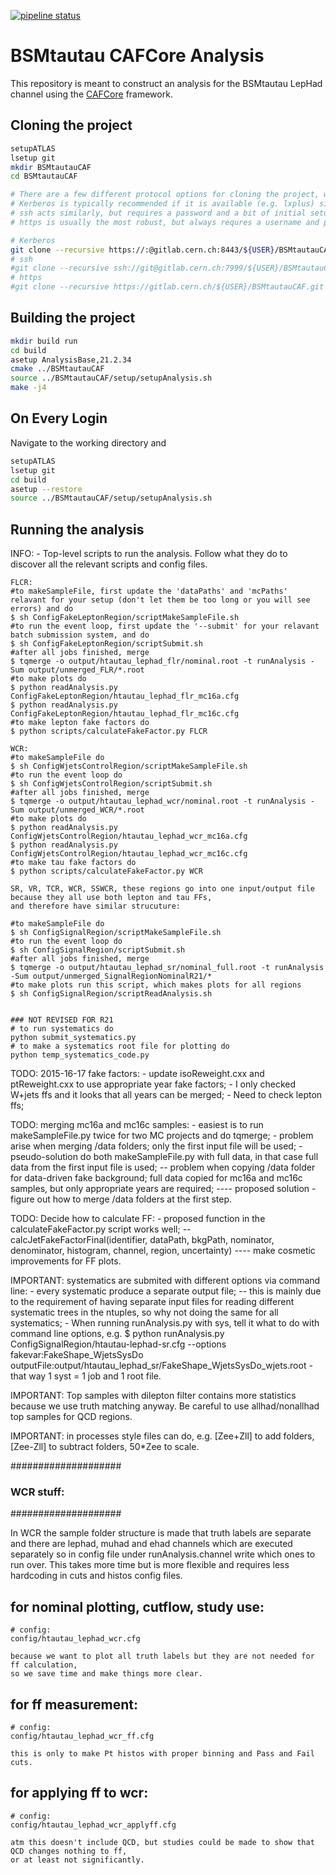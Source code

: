 [![pipeline status](https://gitlab.cern.ch/atlasHBSM/atlas-phys-higgs-mssm-htautau-btag/BSMtautauCAF/badges/master/pipeline.svg)](https://gitlab.cern.ch/atlasHBSM/atlas-phys-higgs-mssm-htautau-btag/BSMtautauCAF/commits/master)

BSMtautau CAFCore Analysis
=========================

This repository is meant to construct an analysis for the BSMtautau LepHad channel using the [CAFCore](https://gitlab.cern.ch/atlas-caf/CAFCore) framework.

Cloning the project
--------------------

```bash
setupATLAS
lsetup git
mkdir BSMtautauCAF
cd BSMtautauCAF

# There are a few different protocol options for cloning the project, which are all provided at the top of the main page of the repository.
# Kerberos is typically recommended if it is available (e.g. lxplus) since it does not require a username or password when interacting with remote repositories.
# ssh acts similarly, but requires a password and a bit of initial setup
# https is usually the most robust, but always requres a username and password

# Kerberos
git clone --recursive https://:@gitlab.cern.ch:8443/${USER}/BSMtautauCAF.git
# ssh
#git clone --recursive ssh://git@gitlab.cern.ch:7999/${USER}/BSMtautauCAF.git
# https
#git clone --recursive https://gitlab.cern.ch/${USER}/BSMtautauCAF.git
```

Building the project
---------------------

```bash
mkdir build run
cd build
asetup AnalysisBase,21.2.34
cmake ../BSMtautauCAF
source ../BSMtautauCAF/setup/setupAnalysis.sh
make -j4
```

On Every Login
--------------

Navigate to the working directory and

```bash
setupATLAS
lsetup git
cd build
asetup --restore
source ../BSMtautauCAF/setup/setupAnalysis.sh
```

Running the analysis
--------------------

INFO:
    -   Top-level scripts to run the analysis.
        Follow what they do to discover all the relevant scripts and config files.

    FLCR:
    #to makeSampleFile, first update the 'dataPaths' and 'mcPaths' relavant for your setup (don't let them be too long or you will see errors) and do
    $ sh ConfigFakeLeptonRegion/scriptMakeSampleFile.sh
    #to run the event loop, first update the '--submit' for your relavant batch submission system, and do
    $ sh ConfigFakeLeptonRegion/scriptSubmit.sh
    #after all jobs finished, merge
    $ tqmerge -o output/htautau_lephad_flr/nominal.root -t runAnalysis -Sum output/unmerged_FLR/*.root
    #to make plots do
    $ python readAnalysis.py ConfigFakeLeptonRegion/htautau_lephad_flr_mc16a.cfg
    $ python readAnalysis.py ConfigFakeLeptonRegion/htautau_lephad_flr_mc16c.cfg
    #to make lepton fake factors do
    $ python scripts/calculateFakeFactor.py FLCR

    WCR:
    #to makeSampleFile do
    $ sh ConfigWjetsControlRegion/scriptMakeSampleFile.sh
    #to run the event loop do
    $ sh ConfigWjetsControlRegion/scriptSubmit.sh
    #after all jobs finished, merge
    $ tqmerge -o output/htautau_lephad_wcr/nominal.root -t runAnalysis -Sum output/unmerged_WCR/*.root
    #to make plots do
    $ python readAnalysis.py ConfigWjetsControlRegion/htautau_lephad_wcr_mc16a.cfg
    $ python readAnalysis.py ConfigWjetsControlRegion/htautau_lephad_wcr_mc16c.cfg
    #to make tau fake factors do
    $ python scripts/calculateFakeFactor.py WCR

    SR, VR, TCR, WCR, SSWCR, these regions go into one input/output file because they all use both lepton and tau FFs,
    and therefore have similar strucuture:

    #to makeSampleFile do
    $ sh ConfigSignalRegion/scriptMakeSampleFile.sh
    #to run the event loop do
    $ sh ConfigSignalRegion/scriptSubmit.sh
    #after all jobs finished, merge
    $ tqmerge -o output/htautau_lephad_sr/nominal_full.root -t runAnalysis -Sum output/unmerged_SignalRegionNominalR21/*
    #to make plots run this script, which makes plots for all regions
    $ sh ConfigSignalRegion/scriptReadAnalysis.sh


    ### NOT REVISED FOR R21
    # to run systematics do
    python submit_systematics.py
    # to make a systematics root file for plotting do
    python temp_systematics_code.py


TODO: 2015-16-17 fake factors:
    - update isoReweight.cxx and ptReweight.cxx to use appropriate year fake factors;
    - I only checked W+jets ffs and it looks that all years can be merged;
    - Need to check lepton ffs;


TODO: merging mc16a and mc16c samples:
    - easiest is to run makeSampleFile.py twice for two MC projects and do tqmerge;
    - problem arise when merging /data folders; only the first input file will be used;
    - pseudo-solution do both makeSampleFile.py with full data, in that case full data from the first input file is used;
        -- problem when copying /data folder for data-driven fake background; full data copied for mc16a and mc16c samples,
                but only appropriate years are required;
        ---- proposed solution - figure out how to merge /data folders at the first step.



TODO: Decide how to calculate FF:
    - proposed function in the calculateFakeFactor.py script works well;
        -- calcJetFakeFactorFinal(identifier, dataPath, bkgPath, nominator, denominator, histogram, channel, region, uncertainty)
        ---- make cosmetic improvements for FF plots.


IMPORTANT: systematics are submited with different options via command line:
    - every systematic produce a separate output file;
        -- this is mainly due to the requirement of having separate input files for reading different systematic trees in the ntuples,
                so why not doing the same for all systematics;
    - When running runAnalysis.py with sys, tell it what to do with command line options, e.g.
        $ python runAnalysis.py ConfigSignalRegion/htautau-lephad-sr.cfg --options fakevar:FakeShape_WjetsSysDo outputFile:output/htautau_lephad_sr/FakeShape_WjetsSysDo_wjets.root
    - that way 1 syst = 1 job and 1 root file.



IMPORTANT: Top samples with dilepton filter contains more statistics because we use truth matching anyway.
        Be careful to use allhad/nonallhad top samples for QCD regions.



IMPORTANT: in processes style files can do, e.g. [Zee+Zll] to add folders, [Zee-Zll] to subtract folders, 50*Zee to scale.


####################
### WCR stuff:
####################

In WCR the sample folder structure is made that truth labels are separate and there are lephad, muhad and ehad channels which are
executed separately so in config file under runAnalysis.channel write which ones to run over. This takes more time but is more flexible
and requires less hardcoding in cuts and histos config files.

## for nominal plotting, cutflow, study use:
    # config:
    config/htautau_lephad_wcr.cfg

    because we want to plot all truth labels but they are not needed for ff calculation,
    so we save time and make things more clear.

## for ff measurement:
    # config:
    config/htautau_lephad_wcr_ff.cfg

    this is only to make Pt histos with proper binning and Pass and Fail cuts.

## for applying ff to wcr:
    # config:
    config/htautau_lephad_wcr_applyff.cfg

    atm this doesn't include QCD, but studies could be made to show that QCD changes nothing to ff,
    or at least not significantly.


